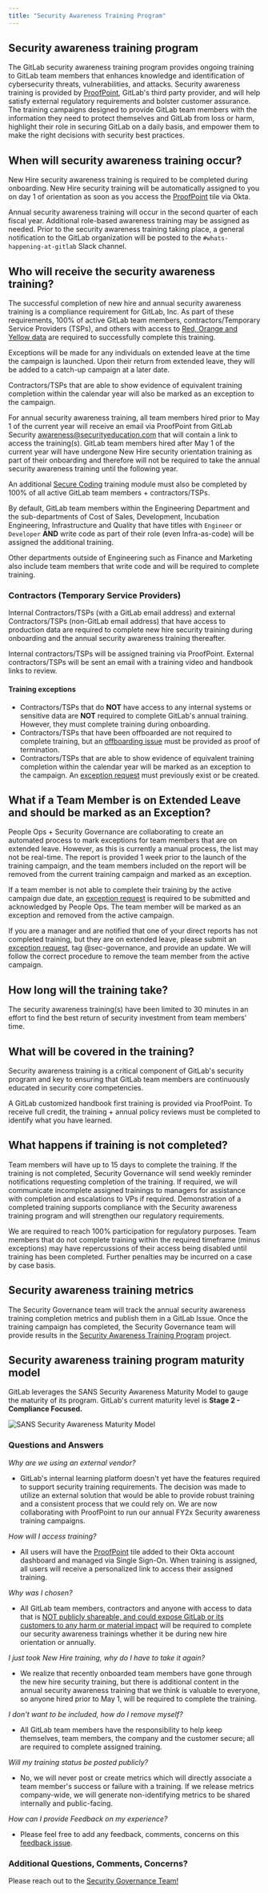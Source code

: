 ```yaml
---
title: "Security Awareness Training Program"
---
```


## Security awareness training program

The GitLab security awareness training program provides ongoing training to GitLab team members that enhances knowledge and identification of cybersecurity threats, vulnerabilities, and attacks. Security awareness training is provided by [ProofPoint](https://gitlab.ws01-securityeducation.com/), GitLab's third party provider, and will help satisfy external regulatory requirements and bolster customer assurance. The training campaigns designed to provide GitLab team members with the information they need to protect themselves and GitLab from loss or harm, highlight their role in securing GitLab on a daily basis, and empower them to make the right decisions with security best practices.

## When will security awareness training occur?

New Hire security awareness training is required to be completed during onboarding. New Hire security training will be automatically assigned to you on day 1 of orientation as soon as you access the [ProofPoint](https://gitlab.ws01-securityeducation.com/) tile via Okta.

Annual security awareness training will occur in the second quarter of each fiscal year. Additional role-based awareness training may be assigned as needed. Prior to the security awareness training taking place, a general notification to the GitLab organization will be posted to the `#whats-happening-at-gitlab` Slack channel.

## Who will receive the security awareness training?

The successful completion of new hire and annual security awareness training is a compliance requirement for GitLab, Inc. As part of these requirements, 100% of active GitLab team members, contractors/Temporary Service Providers (TSPs), and others with access to [Red, Orange and Yellow data](/handbook/security/standards/data-classification-standard/#data-classification-levels) are required to successfully complete this training.

Exceptions will be made for any individuals on extended leave at the time the campaign is launched. Upon their return from extended leave, they will be added to a catch-up campaign at a later date.

Contractors/TSPs that are able to show evidence of equivalent training completion within the calendar year will also be marked as an exception to the campaign.

For annual security awareness training, all team members hired prior to May 1 of the current year will receive an email via ProofPoint from GitLab Security <awareness@securityeducation.com> that will contain a link to access the training(s). GitLab team members hired after May 1 of the current year will have undergone New Hire security orientation training as part of their onboarding and therefore will not be required to take the annual security awareness training until the following year.

An additional [Secure Coding](/handbook/security/secure-coding-training/) training module must also be completed by 100% of all active GitLab team members + contractors/TSPs.

By default, GitLab team members within the Engineering Department and the sub-departments of Cost of Sales, Development, Incubation Engineering, Infrastructure and Quality that have titles with `Engineer` or `Developer` **AND** write code as part of their role (even Infra-as-code) will be assigned the additional training.

Other departments outside of Engineering such as Finance and Marketing also include team members that write code and will be required to complete training.

### Contractors (Temporary Service Providers)

Internal Contractors/TSPs (with a GitLab email address) and external Contractors/TSPs (non-GitLab email address) that have access to production data are required to complete new hire security training during onboarding and the annual security awareness training thereafter.

Internal contractors/TSPs will be assigned training via ProofPoint. External contractors/TSPs will be sent an email with a training video and handbook links to review.

#### Training exceptions

- Contractors/TSPs that do **NOT** have access to any internal systems or sensitive data are **NOT** required to complete GitLab's annual training. However, they must complete training during onboarding.
- Contractors/TSPs that have been offboarded are not required to complete training, but an [offboarding issue](https://gitlab.com/gitlab-com/temporary-service-providers/lifecycle/-/issues) must be provided as proof of termination.
- Contractors/TSPs that are able to show evidence of equivalent training completion within the calendar year will be marked as an exception to the campaign.  An [exception request](https://gitlab.com/gitlab-com/gl-security/security-assurance/security-compliance-commercial-and-dedicated/sec-compliance/exceptions/-/issues) must previously exist or be created.

## What if a Team Member is on Extended Leave and should be marked as an Exception?

People Ops + Security Governance are collaborating to create an automated process to mark exceptions for team members that are on extended leave. However, as this is currently a manual process, the list may not be real-time. The report is provided 1 week prior to the launch of the training campaign, and the team members included on the report will be removed from the current training campaign and marked as an exception.

If a team member is not able to complete their training by the active campaign due date, an [exception request](https://gitlab.com/gitlab-com/gl-security/security-assurance/security-compliance-commercial-and-dedicated/sec-compliance/exceptions/-/issues) is required to be submitted and acknowledged by People Ops. The team member will be marked as an exception and removed from the active campaign.

If you are a manager and are notified that one of your direct reports has not completed training, but they are on extended leave, please submit an [exception request](https://gitlab.com/gitlab-com/gl-security/security-assurance/security-compliance-commercial-and-dedicated/sec-compliance/exceptions/-/issues), tag @sec-governance, and provide an update. We will follow the correct procedure to remove the team member from the active campaign.

## How long will the training take?

The security awareness training(s) have been limited to 30 minutes in an effort to find the best return of security investment from team members' time.

## What will be covered in the training?

Security awareness training is a critical component of GitLab's security program and key to ensuring that GitLab team members are continuously educated in security core competencies.

A GitLab customized handbook first training is provided via ProofPoint. To receive full credit, the training + annual policy reviews must be completed to identify what you have learned.

## What happens if training is not completed?

Team members will have up to 15 days to complete the training. If the training is not completed, Security Governance will send weekly reminder notifications requesting completion of the training.
If required, we will communicate incomplete assigned trainings to managers for assistance with completion and escalations to VPs if required. Demonstration of a completed training supports compliance with the Security awareness training program and will strengthen our regulatory requirements.

We are required to reach 100% participation for regulatory purposes. Team members that do not complete training within the required timeframe (minus exceptions) may have repercussions of their access being disabled until training has been completed. Further penalties may be incurred on a case by case basis.

## Security awareness training metrics

The Security Governance team will track the annual security awareness training completion metrics and publish them in a GitLab Issue. Once the training campaign has completed, the Security Governance team will provide results in the [Security Awareness Training Program](https://gitlab.com/gitlab-com/gl-security/security-assurance/governance/security-awareness-training) project.

## Security awareness training program maturity model

GitLab leverages the SANS Security Awareness Maturity Model to gauge the maturity of its program. GitLab's current maturity level is **Stage 2 - Compliance Focused.**

![SANS Security Awareness Maturity Model](/images/security/security-assurance/sansmaturitymodel.png "SANS Security Awareness Maturity Model")

### Questions and Answers

*Why are we using an external vendor?*

- GitLab's internal learning platform doesn't yet have the features required to support security training requirements. The decision was made to utilize an external solution that would be able to provide robust training and a consistent process that we could rely on. We are now collaborating with ProofPoint to run our annual FY2x Security awareness training campaigns.

*How will I access training?*

- All users will have the [ProofPoint](https://gitlab.ws01-securityeducation.com/) tile added to their Okta account dashboard and managed via Single Sign-On.  When training is assigned, all users will receive a personalized link to access their assigned training.

*Why was I chosen?*

- All GitLab team members, contractors and anyone with access to data that is [NOT publicly shareable, and could expose GitLab or its customers to any harm or material impact](/handbook/security/standards/data-classification-standard/#data-classification-levels) will be required to complete our security awareness trainings whether it be during new hire orientation or annually.

*I just took New Hire training, why do I have to take it again?*

- We realize that recently onboarded team members have gone through the new hire security training, but there is additional content in the annual security awareness training that we think is valuable to everyone, so anyone hired prior to May 1, will be required to complete the training.

*I don't want to be included, how do I remove myself?*

- All GitLab team members have the responsibility to help keep themselves, team members, the company and the customer secure; all are required to complete assigned training.

*Will my training status be posted publicly?*

- No, we will never post or create metrics which will directly associate a team member's success or failure with a training. If we release metrics company-wide, we will generate non-identifying metrics to be shared internally and public-facing.

*How can I provide Feedback on my experience?*

- Please feel free to add any feedback, comments, concerns on this [feedback issue](https://gitlab.com/gitlab-com/gl-security/security-assurance/governance/security-awareness-training/security-awareness-training-program/-/issues/16).

### Additional Questions, Comments, Concerns?

Please reach out to the [Security Governance Team!](/handbook/security/security-assurance/governance/)
